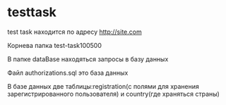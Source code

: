 # testtask

test task находится по адресу http://site.com 

Корнева папка test-task100500

В папке dataBase находяться запросы в базу данных

Файл authorizations.sql это база данных

В базе данных две таблицы:registration(с полями для хранения зарегистрированного пользователя) и country(где храняться страны)


